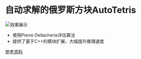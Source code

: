 # 自动求解的俄罗斯方块AutoTetris

![效果展示](https://github.com/hammershock/AutoTetris/assets/109429530/9ee114e3-ef62-406e-a5de-76b53452873e)

- 使用Pierre Dellacherie评估算法
- 提供了基于C++的模块扩展，大幅提升推理速度

[参考资料](https://blog.csdn.net/Originum/article/details/81570042 "俄罗斯方块人工智能 [AI]")

